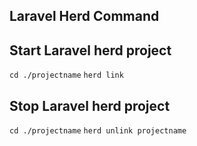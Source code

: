 ## Laravel Herd Command


## Start Laravel herd project
``cd ./projectname``
``herd link``

## Stop Laravel herd project
``cd ./projectname``
``herd unlink projectname``
